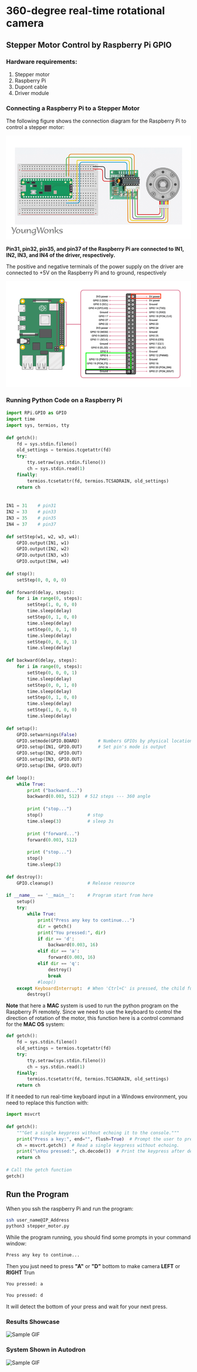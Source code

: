 # 360-degree real-time rotational camera
## Stepper Motor Control by Raspberry Pi GPIO
### Hardware requirements:
1. Stepper motor
2. Raspberry Pi
3. Dupont cable
4. Driver module

### Connecting a Raspberry Pi to a Stepper Motor
The following figure shows the connection diagram for the Raspberry Pi to control a stepper motor:

![alt text](Figures/raspberry-pi-pico-stepper-motor-circuit-diagram.png)

**Pin31, pin32, pin35, and pin37 of the Raspberry Pi are connected to IN1, IN2, IN3, and IN4 of the driver, respectively.**

The positive and negative terminals of the power supply on the driver are connected to +5V on the Raspberry Pi and to ground, respectively

![alt text](Figures/GPIO-Pinout-Diagram-2.png)

### Running Python Code on a Raspberry Pi
```python
import RPi.GPIO as GPIO
import time
import sys, termios, tty

def getch():
    fd = sys.stdin.fileno()
    old_settings = termios.tcgetattr(fd)
    try:
        tty.setraw(sys.stdin.fileno())
        ch = sys.stdin.read(1)
    finally:
        termios.tcsetattr(fd, termios.TCSADRAIN, old_settings)
    return ch

 
IN1 = 31    # pin31
IN2 = 33    # pin33
IN3 = 35    # pin35
IN4 = 37    # pin37
 
def setStep(w1, w2, w3, w4):
	GPIO.output(IN1, w1)
	GPIO.output(IN2, w2)
	GPIO.output(IN3, w3)
	GPIO.output(IN4, w4)
 
def stop():
	setStep(0, 0, 0, 0)
 
def forward(delay, steps):  
	for i in range(0, steps):
		setStep(1, 0, 0, 0)
		time.sleep(delay)
		setStep(0, 1, 0, 0)
		time.sleep(delay)
		setStep(0, 0, 1, 0)
		time.sleep(delay)
		setStep(0, 0, 0, 1)
		time.sleep(delay)
 
def backward(delay, steps):  
	for i in range(0, steps):
		setStep(0, 0, 0, 1)
		time.sleep(delay)
		setStep(0, 0, 1, 0)
		time.sleep(delay)
		setStep(0, 1, 0, 0)
		time.sleep(delay)
		setStep(1, 0, 0, 0)
		time.sleep(delay)
 
def setup():
	GPIO.setwarnings(False)
	GPIO.setmode(GPIO.BOARD)       # Numbers GPIOs by physical location
	GPIO.setup(IN1, GPIO.OUT)      # Set pin's mode is output
	GPIO.setup(IN2, GPIO.OUT)
	GPIO.setup(IN3, GPIO.OUT)
	GPIO.setup(IN4, GPIO.OUT)
 
def loop():
	while True:
		print ("backward...")
		backward(0.003, 512)  # 512 steps --- 360 angle
		
		print ("stop...")
		stop()                 # stop
		time.sleep(3)          # sleep 3s
		
		print ("forward...")
		forward(0.003, 512)
		
		print ("stop...")
		stop()
		time.sleep(3)
 
def destroy():
	GPIO.cleanup()             # Release resource
 
if __name__ == '__main__':     # Program start from here
    setup()
    try:
        while True:
            print("Press any key to continue...")
            dir = getch()
            print("You pressed:", dir)
            if dir == 'd':
                backward(0.003, 16)
            elif dir == 'a':
                forward(0.003, 16)
            elif dir == 'q':
                destroy()
                break
            #loop()
    except KeyboardInterrupt:  # When 'Ctrl+C' is pressed, the child function destroy() will be  executed.
        destroy()
```  

**Note** that here a **MAC** system is used to run the python program on the Raspberry Pi remotely. Since we need to use the keyboard to control the direction of rotation of the motor, this function here is a control command for the **MAC OS** system:
```python
def getch():
    fd = sys.stdin.fileno()
    old_settings = termios.tcgetattr(fd)
    try:
        tty.setraw(sys.stdin.fileno())
        ch = sys.stdin.read(1)
    finally:
        termios.tcsetattr(fd, termios.TCSADRAIN, old_settings)
    return ch
```

If it needed to run real-time keyboard input in a Windows environment, you need to replace this function with:
```python
import msvcrt

def getch():
    """Get a single keypress without echoing it to the console."""
    print("Press a key:", end="", flush=True)  # Prompt the user to press a key without a newline.
    ch = msvcrt.getch()  # Read a single keypress without echoing.
    print("\nYou pressed:", ch.decode())  # Print the keypress after decoding it to a string.
    return ch

# Call the getch function
getch()

```
## Run the Program
When you ssh the raspberry Pi and run the program:
```bash
ssh user_name@IP_Address
python3 stepper_motor.py
```

While the program running, you should find some prompts in your command window:
```bash
Press any key to continue...
```
Then you just need to press **"A"** or **"D"** bottom to make camera **LEFT** or **RIGHT** Trun
```bash
You pressed: a
```
```bash
You pressed: d
```
It will detect the bottom of your press and wait for your next press.

### Results Showcase
![Sample GIF](Figures/Motor.gif)

### System Shown in Autodron
![Sample GIF](Figures/system.gif)
